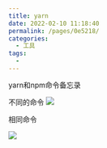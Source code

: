 ```yaml
---
title: yarn
date: 2022-02-10 11:18:40
permalink: /pages/0e5218/
categories:
  - 工具
tags:
  - 
---
```


yarn和npm命令备忘录

不同的命令
![](https://gcy-1306312261.cos.ap-chengdu.myqcloud.com/blog/20220210111827.png)

相同命令

![](https://gcy-1306312261.cos.ap-chengdu.myqcloud.com/blog/20220210112058.png)